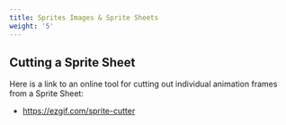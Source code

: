```yaml
---
title: Sprites Images & Sprite Sheets
weight: '5'
---
```

## Cutting a Sprite Sheet

Here is a link to an online tool for cutting out individual animation frames from a Sprite Sheet:

* <https://ezgif.com/sprite-cutter>
